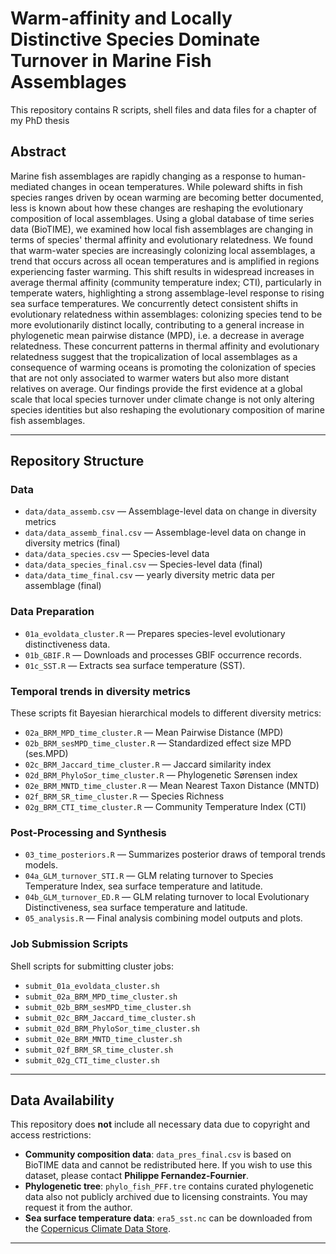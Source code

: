 # Warm-affinity and Locally Distinctive Species Dominate Turnover in Marine Fish Assemblages

This repository contains R scripts, shell files and data files for a chapter of my PhD thesis

## Abstract
Marine fish assemblages are rapidly changing as a response to human-mediated changes in ocean temperatures. While poleward shifts in fish species ranges driven by ocean warming are becoming better documented, less is known about how these changes are reshaping the evolutionary composition of local assemblages. Using a global database of time series data (BioTIME), we examined how local fish assemblages are changing in terms of species' thermal affinity and evolutionary relatedness. We found that warm-water species are increasingly colonizing local assemblages, a trend that occurs across all ocean temperatures and is amplified in regions experiencing faster warming. This shift results in widespread increases in average thermal affinity (community temperature index; CTI), particularly in temperate waters, highlighting a strong assemblage-level response to rising sea surface temperatures. We concurrently detect consistent shifts in evolutionary relatedness within assemblages: colonizing species tend to be more evolutionarily distinct locally, contributing to a general increase in phylogenetic mean pairwise distance (MPD), i.e. a decrease in average relatedness. These concurrent patterns in thermal affinity and evolutionary relatedness suggest that the tropicalization of local assemblages as a consequence of warming oceans is promoting the colonization of species that are not only associated to warmer waters but also more distant relatives on average. Our findings provide the first evidence at a global scale that local species turnover under climate change is not only altering species identities but also reshaping the evolutionary composition of marine fish assemblages.


---

## Repository Structure

### Data

- `data/data_assemb.csv` — Assemblage-level data on change in diversity metrics
- `data/data_assemb_final.csv` — Assemblage-level data on change in diversity metrics (final)
- `data/data_species.csv` — Species-level data
- `data/data_species_final.csv` — Species-level data (final)
- `data/data_time_final.csv` — yearly diversity metric data per assemblage (final)

### Data Preparation

- `01a_evoldata_cluster.R` — Prepares species-level evolutionary distinctiveness data.
- `01b_GBIF.R` — Downloads and processes GBIF occurrence records.
- `01c_SST.R` — Extracts sea surface temperature (SST).

### Temporal trends in diversity metrics

These scripts fit Bayesian hierarchical models to different diversity metrics:

- `02a_BRM_MPD_time_cluster.R` — Mean Pairwise Distance (MPD)
- `02b_BRM_sesMPD_time_cluster.R` — Standardized effect size MPD (ses.MPD)
- `02c_BRM_Jaccard_time_cluster.R` — Jaccard similarity index
- `02d_BRM_PhyloSor_time_cluster.R` — Phylogenetic Sørensen index
- `02e_BRM_MNTD_time_cluster.R` — Mean Nearest Taxon Distance (MNTD)
- `02f_BRM_SR_time_cluster.R` — Species Richness
- `02g_BRM_CTI_time_cluster.R` — Community Temperature Index (CTI)

### Post-Processing and Synthesis

- `03_time_posteriors.R` — Summarizes posterior draws of temporal trends models.
- `04a_GLM_turnover_STI.R` — GLM relating turnover to Species Temperature Index, sea surface temperature and latitude.
- `04b_GLM_turnover_ED.R` — GLM relating turnover to local Evolutionary Distinctiveness, sea surface temperature and latitude.
- `05_analysis.R` — Final analysis combining model outputs and plots.

### Job Submission Scripts

Shell scripts for submitting cluster jobs:

- `submit_01a_evoldata_cluster.sh`
- `submit_02a_BRM_MPD_time_cluster.sh`
- `submit_02b_BRM_sesMPD_time_cluster.sh`
- `submit_02c_BRM_Jaccard_time_cluster.sh`
- `submit_02d_BRM_PhyloSor_time_cluster.sh`
- `submit_02e_BRM_MNTD_time_cluster.sh`
- `submit_02f_BRM_SR_time_cluster.sh`
- `submit_02g_CTI_time_cluster.sh`

---

## Data Availability

This repository does **not** include all necessary data due to copyright and access restrictions:

- **Community composition data**: `data_pres_final.csv` is based on BioTIME data and cannot be redistributed here. If you wish to use this dataset, please contact **Philippe Fernandez-Fournier**.
- **Phylogenetic tree**: `phylo_fish_PFF.tre` contains curated phylogenetic data also not publicly archived due to licensing constraints. You may request it from the author.
- **Sea surface temperature data**: `era5_sst.nc` can be downloaded from the [Copernicus Climate Data Store](https://cds.climate.copernicus.eu/).

---

